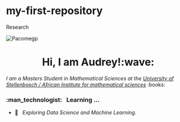 # my-first-repository
Research
<p align="left">
  <img src="https://komarev.com/ghpvc/?username=Pacomegp" alt="Pacomegp"/> 
</p> 

<h1 align="center"> Hi, I am Audrey!:wave: </h1>


<p><em>I am a Masters Student in Mathematical Sciences at the <a href="https://www.uct.ac.za/">University of Stellenbosch / African Institute for mathematical sciences</a></em> :books:

<h3> :man_technologist: &nbsp; Learning ... </h3>

- :thinking: &nbsp; <em>Exploring Data Science and Machine Learning.</em>




